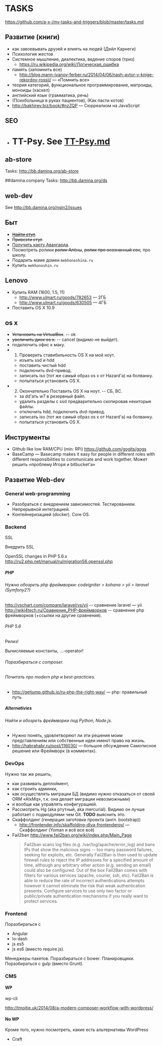 # TASKS #
https://github.com/a-x-/my-tasks-and-triggers/blob/master/tasks.md

## Развитие  (книги)
* как завоевывать друзей и влиять на людей (Дейл Карнеги)
* Психология жестов
* Системное мышление, диалектика, ведение споров (триз)
    - https://ru.wikipedia.org/wiki/Логическая_ошибка
* память (запомнить все) 
    * http://blog.mann-ivanov-ferber.ru/2014/04/06/nash-avtor-v-knige-rekordov-rossii/ — «Помнить все»
* теория категорий, функциональное программирование, матроиды, моноиды (хаскел)
* английский язык (грамматика, речь)
* (Психбольница в руках пациентов), (Как пасти котов)
* http://bakhirev.biz/book/#nzZQP — Сюрреализм на JavaScript


## SEO
* # TT-Psy. See [TT-Psy.md](/TT-Psy.md)

## ab-store
Tasks: http://bb.damina.org/ab-store

##damina.company
Tasks: http://bb.damina.org/ds

## web-dev
See http://bb.damina.org/ngin2/issues


## Быт
* ~~[Найти стул](http://www.avito.ru/moskva/mebel_i_interer/kompyuternye_stoly_i_kresla?metro=29-103-2142&q=кресло&s=1)~~.
* ~~Привезти стул~~
* [Получить карту Авангарда](https://www.avangard.ru/ccorder/faces/step2.jspx).
* Посмотреть ролики ~~ролик Алёны~~, ~~ролик про осознанный сон~~, про школу.
* Подарить маме домен `mekhonoshina.ru`
* Купить `mekhonoshin.ru`

## Lenovo
* Купить RAM (1600, 1.5, 11)
    - http://www.ulmart.ru/goods/782653 — 2ГБ
    - http://www.ulmart.ru/goods/630505 — 4ГБ
* Поставить OS X 10.9

## os x
* ~~Установить на VirtualBox~~. -- ok
* ~~увеличить диск os x.~~ -- cancel (видимо не выйдет).
* подключить офис к маку.
* 1) Проверить ставибильность OS X на мой ноут.
	- изъять ssd и hdd
	- поставить чистый hdd
	- подключить dvd-привод.
	- записать iso (тот же самый образ os x от Hazard'а) на болванку.
	- попытаться установить OS X.
* 2) Окончательно Поставить OS X на ноут. -- СБ, ВС.
	- за dd'ать w7 в резервный файл.
	- удалить разделы с ssd предварительно скопировав некиторые файлы.
	- отключить hdd, подключить dvd-привод.
	- записать iso (тот же самый образ os x от Hazard'а) на болванку.
	- попытаться установить OS X.


## Инструменты
* Github like low RAM/CPU (min: RPi) https://github.com/gogits/gogs
* BaseCamp — Basecamp makes it easy for people in different roles with different responsibilities to communicate and work together.
  Может решить «проблему Игоря и bitbucket'а»

## Развитие Web-dev 

### General web-programming

* Разобраться с внедрением зависимостей. Тестированием. Непрерывной интеграцией.
* Контейнеризацией (docker). Core OS.

### Backend

SSL

Внедрить SSL

OpenSSL changes in PHP 5.6.x  http://ru2.php.net/manual/ru/migration56.openssl.php

##### PHP
###### Нужно обозреть php фреймворки: codeigniter > kohana > yii > laravel (Symfony2?)
http://vschart.com/compare/laravel/vs/yii -- сравнение laravel — yii.
http://wiki4tech.ru/Сравнение_PHP-фреймворков -- сравнение php фреймворков (+ссылки на другие сравнения).

###### PHP 5.6

Релиз!

Вычисляемые константы, ...-operator!

###### Поразбираться с composer.

###### Почитать про modern php и best-practicies.
* http://getjump.github.io/ru-php-the-right-way/ — php: правильный путь

##### Alternativies
###### Найти и обозреть фреймворки под Python, Node.js.
* Нужно понять, удовлетворяют ли эти решения моим представлениям или собственные идеи имеют право на жизнь.
* http://habrahabr.ru/post/116030/ — большое обсуждение Самописное решение или Фреймворк (в комментах).

### DevOps
Нужно так же решить, 

* как развивать деплоймент, 
* как строить админки, 
* как осуществлять миграции БД (видимо нужно отказаться от своей ORM «AlxMq», т.к. она делает миграции невозможными)
* и вообще как управлять конфигурацией.
* Рассмотреть Hg (aka ртутный, aka mercurial). Видимо он лучше работает с подмодулями чем Git. **TODO** выяснить это.
* Скаффолдинг (генерация заготовки проекта (англ. bootstrap))
    - http://frontender.info/skaffolding-dlya-frontenderov/ — Скаффолдинг (Yoman и всё все всё)
* Fail2ban  http://www.fail2ban.org/wiki/index.php/Main_Page
  > Fail2ban scans log files (e.g. /var/log/apache/error_log) and bans IPs that show the malicious signs -- too many password failures, seeking for exploits, etc. Generally Fail2Ban is then used to update firewall rules to reject the IP addresses for a specified amount of time, although any arbitrary other action (e.g. sending an email) could also be configured. Out of the box Fail2Ban comes with filters for various services (apache, courier, ssh, etc). 
  >Fail2Ban is able to reduce the rate of incorrect authentications attempts however it cannot eliminate the risk that weak authentication presents. Configure services to use only two factor or public/private authentication mechanisms if you really want to protect services. 



### Frontend
Поразбираться с
* Angular
* lo-dash
* js es5
* js es6 (вместо require.js).

Менеджеры пакетов. Поразбираться с bower.
Планировщики. Поразбираться с gulp (вместо Grunt).

### CMS
#### WP
wp-cli

http://tmoitie.uk/2014/08/a-modern-composer-workflow-with-wordpress/

#### No WP
Кроме того, нужно посмотреть, какие есть альтернативы WordPress

* Craft
